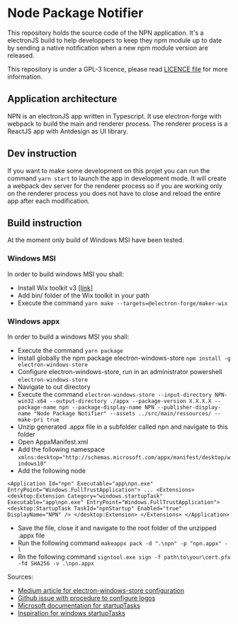 # Node Package Notifier

This repository holds the source code of the NPN application. It's a electronJS build to help developpers to keep they npm module up to date by sending a native notification when a new npm module version are released.

This repository is under a GPL-3 licence, please read [LICENCE file](https://github.com/picardthibault/node-package-notifier/blob/main/LICENCE) for more information.

## Application architecture

NPN is an electronJS app written in Typescript. It use electron-forge with webpack to build the main and renderer process. The renderer process is a ReactJS app with Antdesign as UI library.

## Dev instruction

If you want to make some development on this projet you can run the command ``yarn start`` to launch the app in development mode. It will create a webpack dev server for the renderer process so if you are working only on the renderer process you does not have to close and reload the entire app after each modification.

## Build instruction

At the moment only build of Windows MSI have been tested.

### Windows MSI

In order to build windows MSI you shall:

- Install Wix toolkit v3 [[link]](https://wixtoolset.org/docs/wix3/)
- Add bin/ folder of the Wix toolkit in your path
- Execute the command ``yarn make --targets=@electron-forge/maker-wix`` 

### Windows appx

In order to build a windows MSI you shall:

- Execute the command ``yarn package``
- Install globally the npm package electron-windows-store ``npm install -g electron-windows-store``
- Configure electron-windows-store, run in an administrator powershell ``electron-windows-store`` 
- Navigate to out directory
- Execute the command ``electron-windows-store --input-directory NPN-win32-x64 --output-directory ./appx --package-version X.X.X.X --package-name npn --package-display-name NPN --publisher-display-name "Node Package Notifier" --assets ../src/main/ressources/ --make-pri true``
- Unzip generated .appx file in a subfolder called npn and navigate to this folder
- Open AppxManifest.xml 
- Add the following namespace ``xmlns:desktop="http://schemas.microsoft.com/appx/manifest/desktop/windows10"``
- Add the following node

``<Application Id="npn" Executable="app\npn.exe" EntryPoint="Windows.FullTrustApplication">
        ...
	  <Extensions>
		<desktop:Extension
			Category="windows.startupTask"
			Executable="app\npn.exe"
			EntryPoint="Windows.FullTrustApplication">
			<desktop:StartupTask TaskId="npnStartup" Enabled="true" DisplayName="NPN" />
		</desktop:Extension>
	  </Extensions>
    </Application>``
- Save the file, close it and navigate to the root folder of the unzipped .appx file
- Run the following command ``makeappx pack -d ".\npn" -p "npn.appx" -l``
- Rn the following command ``signtool.exe sign -f path\to\your\cert.pfx -fd SHA256 -v .\npn.appx``

Sources: 
- [Medium article for electron-windows-store configuration](https://medium.com/@sangamrajpara/publishing-electron-app-to-windows-store-3cadeed26a32)
- [Github issue with procedure to configure logos](https://github.com/electron-userland/electron-builder/issues/987)
- [Microsoft documentation for startupTasks](https://learn.microsoft.com/en-us/uwp/schemas/appxpackage/uapmanifestschema/element-desktop-startuptasks)
- [Inspiration for windows startupTasks](https://www.npmjs.com/package/electron-winstore-auto-launch)
